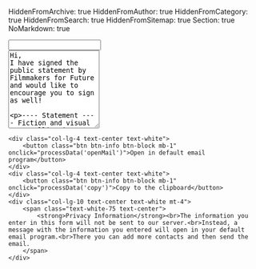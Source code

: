 HiddenFromArchive: true
HiddenFromAuthor: true
HiddenFromCategory: true
HiddenFromSearch: true
HiddenFromSitemap: true
Section: true
NoMarkdown: true

<script>
window.onload = function () {
	$('#mail').tagThis({
		noDuplicates: true,
		email : true,
		defaultText: "Email address"
	});
}

function copyToClipboard(val){
		element = $('<textarea>').appendTo('body').val(val).select()
		document.execCommand('copy')
		element.remove()
}

function processData(action){
		var cc = ""
		var addresses = $('#mail').data('tags');
		if (addresses){
			for (address of addresses) {
				cc +=address["text"]+","
			}
		}
		var body = $('#body').val();
		if (action == "openMail") {
			location.href = "mailto:?bcc=" + cc + "&subject=Invite to Filmmakers for Future&body=" + body
		} else if (action == "copy") {
			copyToClipboard("Please copy the list of email addresses into the bcc field of your mail service and then remove it from the mail:\r\n\r\n" + cc + "\r\n\r\n" + body)
		}
	};
</script>

<div class="row justify-content-center">
	<div class="col-lg-9 text-center text-white">
		<!-- Email -->
		<input type="email" id="mail" maxlength="256"class="form-control mb-4">
		<!-- Message -->
		<div class="form-group">
			<textarea id="body" rows="10" class="form-control mb-4">
Hi,
I have signed the public statement by Filmmakers for Future and would like to encourage you to sign as well!

---- Statement ----
Fiction and visual storytelling in general have the ability to construct realities, which is why we as filmmakers have a special responsibility to society. This applies not only to the stories we tell, but also to the way our industry works.
--------- Continue reading and sign here: https://filmmakersforfuture.org.

---- The main goals of Filmmakers for Future are simply summed up in three points ----
1. Minimizing the environmental impact of our industry while maintaining socially acceptable working conditions
2. Sustainable storytelling, i.e. what ideals do we convey and what stories do we tell
3. Raising awareness of the crew and the public
---------

You can also join their working groups and participate in making the industry fit for the future. Help is very much welcome! Visit https://filmmakersforfuture.org/participate/ for more information.

Best,
			</textarea>
		</div>
	</div>
	
	<div class="col-lg-4 text-center text-white">
		<button class="btn btn-info btn-block mb-1" onclick="processData('openMail')">Open in default email program</button>
	</div>
	<div class="col-lg-4 text-center text-white">
		<button class="btn btn-info btn-block mb-1" onclick="processData('copy')">Copy to the clipboard</button>
	</div>
	<div class="col-lg-10 text-center text-white mt-4">
		<span class="text-white-75 text-center">
			<strong>Privacy Information</strong><br>The information you enter in this form will not be sent to our server.<br>Instead, a message with the information you entered will open in your default email program.<br>There you can add more contacts and then send the email.
		</span>
	</div>
</div>